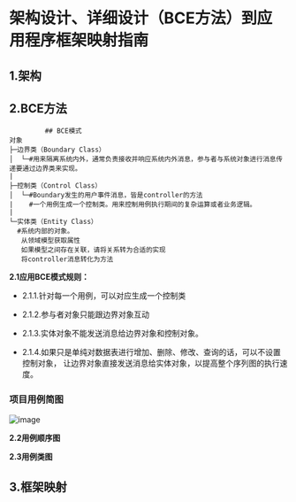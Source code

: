 # 架构设计、详细设计（BCE方法）到应用程序框架映射指南

## 1.架构

## 2.BCE方法
   ```
            ## BCE模式
对象
├─边界类（Boundary Class）
│  └─#用来隔离系统内外，通常负责接收并响应系统内外消息，参与者与系统对象进行消息传递要通过边界类来实现。
|   
├─控制类（Control Class）
│  └─#Boundary发生的用户事件消息，皆是controller的方法
|    #一个用例生成一个控制类。用来控制用例执行期间的复杂运算或者业务逻辑。  
| 
└─实体类（Entity Class）   
     #系统内部的对象。
      从领域模型获取属性
      如果模型之间存在关联，请将关系转为合适的实现
      将controller消息转化为方法

```

**2.1应用BCE模式规则：**

* 2.1.1.针对每一个用例，可以对应生成一个控制类

* 2.1.2.参与者对象只能跟边界对象互动

* 2.1.3.实体对象不能发送消息给边界对象和控制对象。

* 2.1.4.如果只是单纯对数据表进行增加、删除、修改、查询的话，可以不设置控制对象，
让边界对象直接发送消息给实体对象，以提高整个序列图的执行速度。

### 项目用例简图

 ![image](images/use_case_BCE.png)
 
**2.2用例顺序图**

**2.3用例类图**

## 3.框架映射



